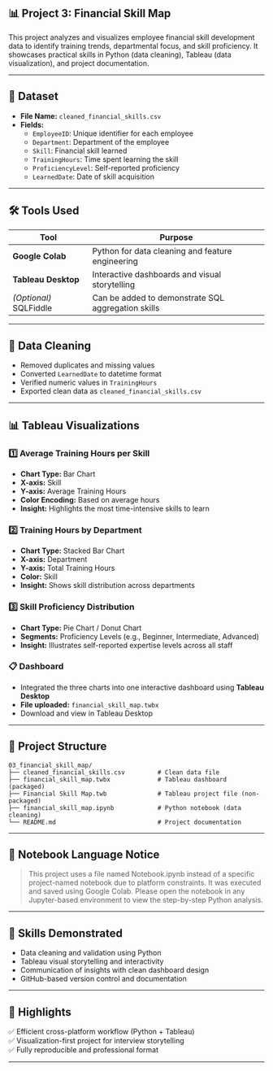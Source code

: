## 📊 Project 3: Financial Skill Map

This project analyzes and visualizes employee financial skill development data to identify training trends, departmental focus, and skill proficiency. It showcases practical skills in Python (data cleaning), Tableau (data visualization), and project documentation.

---

## 🧾 Dataset

- **File Name:** `cleaned_financial_skills.csv`
- **Fields:**
  - `EmployeeID`: Unique identifier for each employee
  - `Department`: Department of the employee
  - `Skill`: Financial skill learned
  - `TrainingHours`: Time spent learning the skill
  - `ProficiencyLevel`: Self-reported proficiency
  - `LearnedDate`: Date of skill acquisition
---

## 🛠️ Tools Used

| Tool | Purpose |
|------|---------|
| **Google Colab** | Python for data cleaning and feature engineering |
| **Tableau Desktop** | Interactive dashboards and visual storytelling |
| *(Optional)* SQLFiddle | Can be added to demonstrate SQL aggregation skills |

---

## 🧹 Data Cleaning

- Removed duplicates and missing values
- Converted `LearnedDate` to datetime format
- Verified numeric values in `TrainingHours`
- Exported clean data as `cleaned_financial_skills.csv`

---

## 📊 Tableau Visualizations

### 1️⃣ Average Training Hours per Skill

- **Chart Type:** Bar Chart
- **X-axis:** Skill
- **Y-axis:** Average Training Hours
- **Color Encoding:** Based on average hours
- **Insight:** Highlights the most time-intensive skills to learn

### 2️⃣ Training Hours by Department

- **Chart Type:** Stacked Bar Chart
- **X-axis:** Department
- **Y-axis:** Total Training Hours
- **Color:** Skill
- **Insight:** Shows skill distribution across departments

### 3️⃣ Skill Proficiency Distribution

- **Chart Type:** Pie Chart / Donut Chart
- **Segments:** Proficiency Levels (e.g., Beginner, Intermediate, Advanced)
- **Insight:** Illustrates self-reported expertise levels across all staff

### 📋 Dashboard

- Integrated the three charts into one interactive dashboard using **Tableau Desktop**
- **File uploaded:** `financial_skill_map.twbx`
- Download and view in Tableau Desktop
---
## 📁 Project Structure
```
03_financial_skill_map/
├── cleaned_financial_skills.csv         # Clean data file
├── financial_skill_map.twbx             # Tableau dashboard (packaged)
├── Financial Skill Map.twb              # Tableau project file (non-packaged)
├── financial_skill_map.ipynb            # Python notebook (data cleaning)
└── README.md                            # Project documentation
```
---

## 💬 Notebook Language Notice

> This project uses a file named Notebook.ipynb instead of a specific project-named notebook due to platform constraints.
It was executed and saved using Google Colab.
Please open the notebook in any Jupyter-based environment to view the step-by-step Python analysis.
---

## 🧠 Skills Demonstrated

- Data cleaning and validation using Python
- Tableau visual storytelling and interactivity
- Communication of insights with clean dashboard design
- GitHub-based version control and documentation

---

## 📌 Highlights

✅ Efficient cross-platform workflow (Python + Tableau)  
✅ Visualization-first project for interview storytelling  
✅ Fully reproducible and professional format

---
